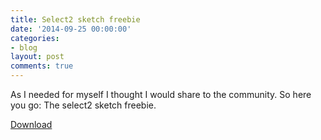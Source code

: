 ```yaml
---
title: Select2 sketch freebie
date: '2014-09-25 00:00:00'
categories:
- blog
layout: post
comments: true
---
```

As I needed for myself I thought I would share to the community. So here you go: The select2 sketch freebie.

[Download](http://cl.ly/1I3M223C2y2B/download/select2.sketch.zip)
